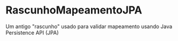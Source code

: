 # RascunhoMapeamentoJPA
Um antigo "rascunho" usado para validar mapeamento usando Java Persistence API (JPA)
